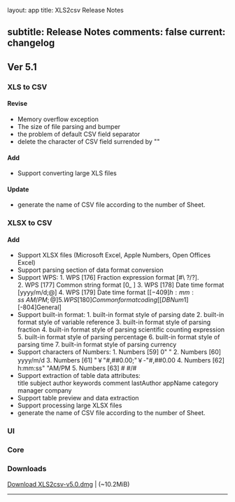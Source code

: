 layout: app
title: XLS2csv Release Notes

subtitle: Release Notes
comments: false
current: changelog
---

## Ver 5.1

<script> GmagonUtils.$verNote('2017-08-23')</script>

### XLS to CSV
#### Revise
* Memory overflow exception
* The size of file parsing and bumper
* the problem of default CSV field separator
* delete the character of CSV field surrended by ""

#### Add
* Support converting large XLS files

#### Update
* generate the name of CSV file according to the number of Sheet.


### XLSX to CSV
#### Add
* Support XLSX files (Microsoft Excel, Apple Numbers, Open Offices Excel)
* Support parsing section of data format conversion
* Support WPS: 
               1. WPS [176] Fraction expression format [#\ ?/?].  
               2. WPS [177] Common string format [0_ ]
               3. WPS [178] Date time format [yyyy/m/d;@]
               4. WPS [179] Date time format [[$-409]h:mm:ss\ AM/PM;@]
               5. WPS [180] Common format coding [[DBNum1][$-804]General]
* Support built-in format: 
               1. built-in format style of parsing date
               2. built-in format style of variable reference
               3. built-in format style of parsing fraction
               4. built-in format style of parsing scientific counting       expression
               5. built-in format style of parsing percentage
               6. built-in format style of parsing time
               7. built-in format style of parsing currency        
* Support characters of Numbers:
               1. Numbers [59] 0" "
               2. Numbers [60] yyyy/m/d
               3. Numbers [61] "￥"#,##0.00;"￥-"#,##0.00
               4. Numbers [62]  h:mm:ss" "AM/PM
               5. Numbers [63] # #/#
* Support extraction of table data attributes:  
          title
          subject
          author
          keywords
          comment
          lastAuthor
          appName
          category
          manager
          company
* Support table preview and data extraction
* Support processing large XLSX files
* generate the name of CSV file according to the number of Sheet.


### UI 

### Core 






### Downloads


[Download XLS2csv-v5.0.dmg](http://www.filefactory.com/file/3gadfe8pnhit/XLS2csv-5.0.dmg)    | (~10.2MiB)


---
